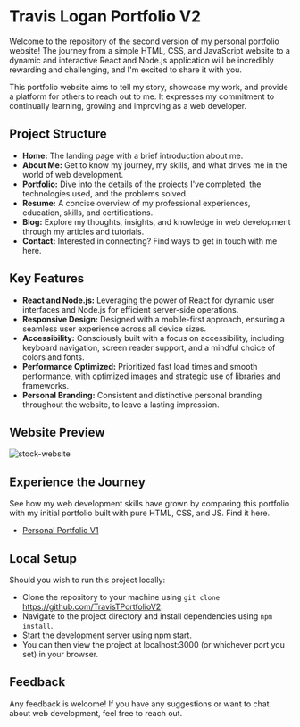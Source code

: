 # Travis Logan Portfolio V2

Welcome to the repository of the second version of my personal portfolio website! The journey from a simple HTML, CSS, and JavaScript website to a dynamic and interactive React and Node.js application will be incredibly rewarding and challenging, and I'm excited to share it with you.

This portfolio website aims to tell my story, showcase my work, and provide a platform for others to reach out to me. It expresses my commitment to continually learning, growing and improving as a web developer.

## Project Structure

- **Home:** The landing page with a brief introduction about me.
- **About Me:** Get to know my journey, my skills, and what drives me in the world of web development.
- **Portfolio:** Dive into the details of the projects I've completed, the technologies used, and the problems solved.
- **Resume:** A concise overview of my professional experiences, education, skills, and certifications.
- **Blog:** Explore my thoughts, insights, and knowledge in web development through my articles and tutorials.
- **Contact:** Interested in connecting? Find ways to get in touch with me here.

## Key Features

- **React and Node.js:** Leveraging the power of React for dynamic user interfaces and Node.js for efficient server-side operations.
- **Responsive Design:** Designed with a mobile-first approach, ensuring a seamless user experience across all device sizes.
- **Accessibility:** Consciously built with a focus on accessibility, including keyboard navigation, screen reader support, and a mindful choice of colors and fonts.
- **Performance Optimized:** Prioritized fast load times and smooth performance, with optimized images and strategic use of libraries and frameworks.
- **Personal Branding:** Consistent and distinctive personal branding throughout the website, to leave a lasting impression.

## Website Preview
![stock-website](https://github.com/TravisTLogan/PortfolioV2/assets/91529655/bcb4fb9f-ae79-46eb-ac2e-57c3ec822639)


## Experience the Journey

See how my web development skills have grown by comparing this portfolio with my initial portfolio built with pure HTML, CSS, and JS. Find it here.
<br>
- [Personal Portfolio V1](https://github.com/TravisTLogan/travistlogan.github.io)

## Local Setup

Should you wish to run this project locally:

- Clone the repository to your machine using `git clone` https://github.com/TravisTPortfolioV2.
- Navigate to the project directory and install dependencies using `npm install`.
- Start the development server using npm start.
- You can then view the project at localhost:3000 (or whichever port you set) in your browser.

## Feedback

Any feedback is welcome! If you have any suggestions or want to chat about web development, feel free to reach out.


